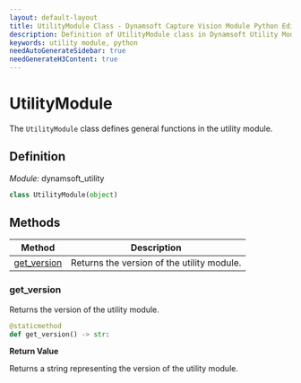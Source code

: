 ```yaml
---
layout: default-layout
title: UtilityModule Class - Dynamsoft Capture Vision Module Python Edition API Reference
description: Definition of UtilityModule class in Dynamsoft Utility Module Python Edition.
keywords: utility module, python
needAutoGenerateSidebar: true
needGenerateH3Content: true
---
```


# UtilityModule

The `UtilityModule` class defines general functions in the utility module.

## Definition

*Module:* dynamsoft_utility

```python
class UtilityModule(object) 
```

## Methods

| Method                     | Description                                |
| -------------------------- | ------------------------------------------ |
| [get_version](#get_version)  | Returns the version of the utility module. |

### get_version

Returns the version of the utility module.

```python
@staticmethod
def get_version() -> str:
```

**Return Value**

Returns a string representing the version of the utility module.
